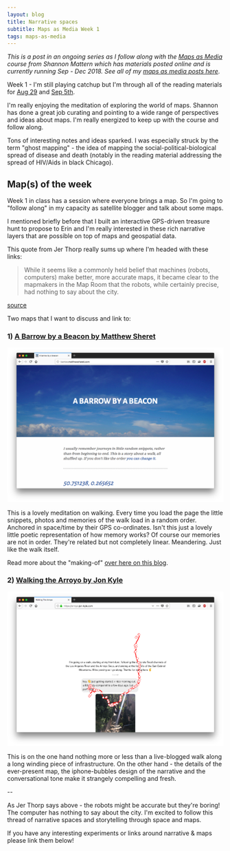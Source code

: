 ```yaml
---
layout: blog
title: Narrative spaces
subtitle: Maps as Media Week 1
tags: maps-as-media
---
```


*This is a post in an ongoing series as I follow along with the [Maps as Media](http://www.wordsinspace.net/mapsmedia/fall2018/) course from Shannon Mattern which has materials posted online and is currently running Sep - Dec 2018. See all of my [maps as media posts here](https://tomcritchlow.com/maps-as-media/)*.

Week 1 - I'm still playing catchup but I'm through all of the reading materials for [Aug 29](http://www.wordsinspace.net/mapsmedia/fall2018/portfolio/august-29-calibrating-the-compass/) and [Sep 5th](http://www.wordsinspace.net/mapsmedia/fall2018/portfolio/september-5-cartographic-futures-presents-pasts/).

I'm really enjoying the meditation of exploring the world of maps. Shannon has done a great job curating and pointing to a wide range of perspectives and ideas about maps. I'm really energized to keep up with the course and follow along.

Tons of interesting notes and ideas sparked. I was especially struck by the term "ghost mapping" - the idea of mapping the social-political-biological spread of disease and death (notably in the reading material addressing the spread of HIV/Aids in black Chicago).

## Map(s) of the week

Week 1 in class has a session where everyone brings a map. So I'm going to "follow along" in my capacity as satellite blogger and talk about some maps.

I mentioned briefly before that I built an interactive GPS-driven treasure hunt to propose to Erin and I'm really interested in these rich narrative layers that are possible on top of maps and geospatial data.

This quote from Jer Thorp really sums up where I'm headed with these links:

> While it seems like a commonly held belief that machines (robots, computers) make better, more accurate maps, it became clear to the mapmakers in the Map Room that the robots, while certainly precise, had nothing to say about the city.

[source](https://placesjournal.org/article/mappings-intelligent-agents/)

Two maps that I want to discuss and link to:

### 1) [A Barrow by a Beacon by Matthew Sheret](http://barrow.matthewsheret.com/)

![](/images/barrow.png)

This is a lovely meditation on walking. Every time you load the page the little snippets, photos and memories of the walk load in a random order. Anchored in space/time by their GPS co-ordinates. Isn't this just a lovely little poetic representation of how memory works? Of course our memories are not in order. They're related but not completely linear. Meandering. Just like the walk itself.

Read more about the "making-of" [over here on this blog](https://matthewsheret.wordpress.com/2015/03/31/making-a-barrow-by-a-beacon/).

### 2) [Walking the Arroyo by Jon Kyle](https://arroyo.jon-kyle.com/)

![](/images/arroyo.png)

This is on the one hand nothing more or less than a live-blogged walk along a long winding piece of infrastructure. On the other hand - the details of the ever-present map, the iphone-bubbles design of the narrative and the conversational tone make it strangely compelling and fresh.

--

As Jer Thorp says above - the robots might be accurate but they're boring! The computer has nothing to say about the city. I'm excited to follow this thread of narrative spaces and storytelling through space and maps.

If you have any interesting experiments or links around narrative & maps please link them below!